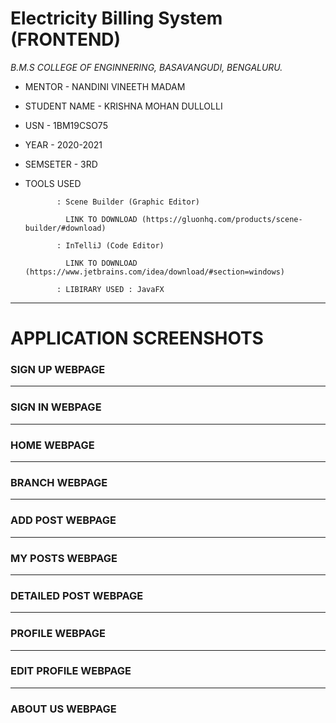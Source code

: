 # Electricity Billing System (FRONTEND)





*B.M.S COLLEGE OF ENGINNERING, BASAVANGUDI, BENGALURU.*

* MENTOR - NANDINI VINEETH MADAM

* STUDENT NAME - KRISHNA MOHAN DULLOLLI

* USN - 1BM19CSO75

* YEAR - 2020-2021

* SEMSETER - 3RD

* TOOLS USED 
 
             : Scene Builder (Graphic Editor) 
 
               LINK TO DOWNLOAD (https://gluonhq.com/products/scene-builder/#download)
             
             : InTelliJ (Code Editor)
             
               LINK TO DOWNLOAD (https://www.jetbrains.com/idea/download/#section=windows)
                
             : LIBIRARY USED : JavaFX
************************************************************************

# APPLICATION SCREENSHOTS


### SIGN UP WEBPAGE



************************************************************************


### SIGN IN WEBPAGE


************************************************************************

### HOME WEBPAGE


************************************************************************


### BRANCH WEBPAGE

************************************************************************
### ADD POST WEBPAGE



************************************************************************


### MY POSTS WEBPAGE



************************************************************************
### DETAILED POST WEBPAGE

************************************************************************

### PROFILE WEBPAGE

************************************************************************


### EDIT PROFILE WEBPAGE


************************************************************************


### ABOUT US WEBPAGE

